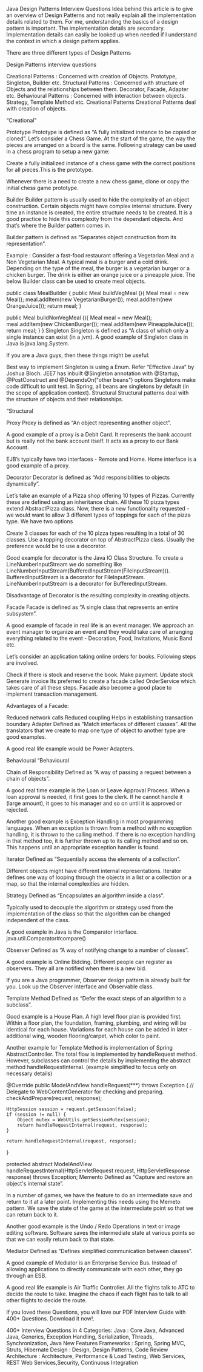 Java Design Patterns Interview Questions
Idea behind this article is to give an overview of Design Patterns and not really explain all the implementation details related to them. For me, understanding the basics of a design pattern is important. The implementation details are secondary. Implementation details can easily be looked up when needed if I understand the context in which a design pattern applies.

There are three different types of Design Patterns

Design Patterns interview questions

Creational Patterns : Concerned with creation of Objects. Prototype, Singleton, Builder etc.
Structural Patterns : Concerned with structure of Objects and the relationships between them. Decorator, Facade, Adapter etc.
Behavioural Patterns : Concerned with interaction between objects. Strategy, Template Method etc.
Creational Patterns
Creational Patterns deal with creation of objects.

“Creational"

Prototype
Prototype is defined as “A fully initialized instance to be copied or cloned”. Let’s consider a Chess Game. At the start of the game, the way the pieces are arranged on a board is the same. Following strategy can be used in a chess program to setup a new game:

Create a fully initialized instance of a chess game with the correct positions for all pieces.This is the prototype.

Whenever there is a need to create a new chess game, clone or copy the initial chess game prototype.

Builder
Builder pattern is usually used to hide the complexity of an object construction. Certain objects might have complex internal structure. Every time an instance is created, the entire structure needs to be created. It is a good practice to hide this complexity from the dependant objects. And that’s where the Builder pattern comes in.

Builder pattern is defined as “Separates object construction from its representation”.

Example : Consider a fast-food restaurant offering a Vegetarian Meal and a Non Vegetarian Meal. A typical meal is a burger and a cold drink. Depending on the type of the meal, the burger is a vegetarian burger or a chicken burger. The drink is either an orange juice or a pineapple juice. The below Builder class can be used to create meal objects.

public class MealBuilder {
public Meal buildVegMeal (){
Meal meal = new Meal();
meal.addItem(new VegetarianBurger());
meal.addItem(new OrangeJuice());
return meal;
}

public Meal buildNonVegMeal (){
Meal meal = new Meal();
meal.addItem(new ChickenBurger());
meal.addItem(new PineappleJuice());
return meal;
}
}
Singleton
Singleton is defined as “A class of which only a single instance can exist (in a jvm). A good example of Singleton class in Java is java.lang.System.

If you are a Java guys, then these things might be useful:

Best way to implement Singleton is using a Enum. Refer “Effective Java” by Joshua Bloch.
JEE7 has inbuilt @Singleton annotation with @Startup, @PostConstruct and @DependsOn("other beans") options
Singletons make code difficult to unit test.
In Spring, all beans are singletons by default (in the scope of application context).
Structural
Structural patterns deal with the structure of objects and their relationships.

“Structural

Proxy
Proxy is defined as “An object representing another object”.

A good example of a proxy is a Debit Card. It represents the bank account but is really not the bank account itself. It acts as a proxy to our Bank Account.

EJB’s typically have two interfaces - Remote and Home. Home interface is a good example of a proxy.

Decorator
Decorator is defined as “Add responsibilities to objects dynamically”.

Let’s take an example of a Pizza shop offering 10 types of Pizzas. Currently these are defined using an inheritance chain. All these 10 pizza types extend AbstractPizza class. Now, there is a new functionality requested - we would want to allow 3 different types of toppings for each of the pizza type. We have two options

Create 3 classes for each of the 10 pizza types resulting in a total of 30 classes.
Use a topping decorator on top of AbstractPizza class.
Usually the preference would be to use a decorator.

Good example for decorator is the Java IO Class Structure. To create a LineNumberInputStream we do something like LineNumberInputStream(BufferedInputStream(FileInputStream))). BufferedInputStream is a decorator for FileInputStream. LineNumberInputStream is a decorator for BufferedInputStream.

Disadvantage of Decorator is the resulting complexity in creating objects.

Facade
Facade is defined as “A single class that represents an entire subsystem”.

A good example of facade in real life is an event manager. We approach an event manager to organize an event and they would take care of arranging everything related to the event - Decoration, Food, Invitations, Music Band etc.

Let’s consider an application taking online orders for books. Following steps are involved.

Check if there is stock and reserve the book.
Make payment.
Update stock
Generate invoice
Its preferred to create a facade called OrderService which takes care of all these steps. Facade also become a good place to implement transaction management.

Advantages of a Facade:

Reduced network calls
Reduced coupling
Helps in establishing transaction boundary
Adapter
Defined as “Match interfaces of different classes”. All the translators that we create to map one type of object to another type are good examples.

A good real life example would be Power Adapters.

Behavioural
“Behavioural

Chain of Responsibility
Defined as “A way of passing a request between a chain of objects”.

A good real time example is the Loan or Leave Approval Process. When a loan approval is needed, it first goes to the clerk. If he cannot handle it (large amount), it goes to his manager and so on until it is approved or rejected.

Another good example is Exception Handling in most programming languages. When an exception is thrown from a method with no exception handling, it is thrown to the calling method. If there is no exception handling in that method too, it is further thrown up to its calling method and so on. This happens until an appropriate exception handler is found.

Iterator
Defined as “Sequentially access the elements of a collection”.

Different objects might have different internal representations. Iterator defines one way of looping through the objects in a list or a collection or a map, so that the internal complexities are hidden.

Strategy
Defined as “Encapsulates an algorithm inside a class”.

Typically used to decouple the algorithm or strategy used from the implementation of the class so that the algorithm can be changed independent of the class.

A good example in Java is the Comparator interface. java.util.Comparator#compare()

Observer
Defined as “A way of notifying change to a number of classes”.

A good example is Online Bidding. Different people can register as observers. They all are notified when there is a new bid.

If you are a Java programmer, Observer design pattern is already built for you. Look up the Observer interface and Observable class.

Template Method
Defined as “Defer the exact steps of an algorithm to a subclass”.

Good example is a House Plan. A high level floor plan is provided first. Within a floor plan, the foundation, framing, plumbing, and wiring will be identical for each house. Variations for each house can be added in later - additional wing, wooden flooring/carpet, which color to paint.

Another example for Template Method is implementation of Spring AbstractController. The total flow is implemented by handleRequest method. However, subclasses can control the details by implementing the abstract method handleRequestInternal. (example simplified to focus only on necessary details)

@Override
public ModelAndView handleRequest(***) throws Exception {
// Delegate to WebContentGenerator for checking and preparing.
checkAndPrepare(request, response);

	HttpSession session = request.getSession(false);
	if (session != null) {
		Object mutex = WebUtils.getSessionMutex(session);
		return handleRequestInternal(request, response);
	}

	return handleRequestInternal(request, response);
}

protected abstract ModelAndView handleRequestInternal(HttpServletRequest request, HttpServletResponse response)
throws Exception;
Memento
Defined as “Capture and restore an object's internal state”.

In a number of games, we have the feature to do an intermediate save and return to it at a later point. Implementing this needs using the Memeto pattern. We save the state of the game at the intermediate point so that we can return back to it.

Another good example is the Undo / Redo Operations in text or image editing software. Software saves the intermediate state at various points so that we can easily return back to that state.

Mediator
Defined as “Defines simplified communication between classes”.

A good example of Mediator is an Enterprise Service Bus. Instead of allowing applications to directly communicate with each other, they go through an ESB.

A good real life example is Air Traffic Controller. All the flights talk to ATC to decide the route to take. Imagine the chaos if each flight has to talk to all other flights to decide the route.

If you loved these Questions, you will love our PDF Interview Guide with 400+ Questions.
Download it now!.

400+ Interview Questions in 4 Categories:
Java : Core Java, Advanced Java, Generics, Exception Handling, Serialization, Threads, Synchronization, Java New Features
Frameworks : Spring, Spring MVC, Struts, Hibernate
Design : Design, Design Patterns, Code Review
Architecture : Architecture, Performance & Load Testing, Web Services, REST Web Services,Security, Continuous Integration